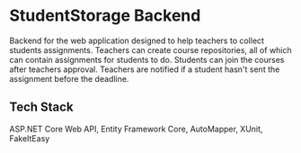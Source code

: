 # StudentStorage Backend

Backend for the web application designed to help teachers to collect students assignments. Teachers can create course repositories, all of which can contain assignments for students to do. Students can join the courses after teachers approval. Teachers are notified if a student hasn't sent the assignment before the deadline. 



## Tech Stack

ASP.NET Core Web API, Entity Framework Core, AutoMapper, XUnit, FakeItEasy

